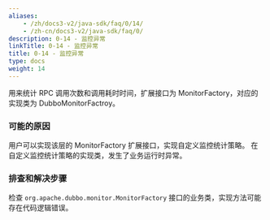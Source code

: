 ```yaml
---
aliases:
    - /zh/docs3-v2/java-sdk/faq/0/14/
    - /zh-cn/docs3-v2/java-sdk/faq/0/
description: 0-14 - 监控异常
linkTitle: 0-14 - 监控异常
title: 0-14 - 监控异常
type: docs
weight: 14
---
```





用来统计 RPC 调用次数和调用耗时时间，扩展接口为 MonitorFactory，对应的实现类为 DubboMonitorFactroy。


### 可能的原因

用户可以实现该层的 MonitorFactory 扩展接口，实现自定义监控统计策略。
在自定义监控统计策略的实现类，发生了业务运行时异常。

### 排查和解决步骤

检查 `org.apache.dubbo.monitor.MonitorFactory` 接口的业务类，实现方法可能存在代码逻辑错误。